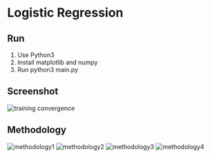 # Logistic Regression

## Run

1. Use Python3
2. Install matplotlib and numpy
3. Run python3 main.py

## Screenshot

![training convergence](https://ibin.co/4eM3H3kOAOvi.png)

## Methodology

![methodology1](https://ibin.co/4eNPEz11jRGt.png)
![methodology2](https://ibin.co/4eNPZHFpNTMh.png)
![methodology3](https://ibin.co/4eNPm4udlstf.png)
![methodology4](https://ibin.co/4eNPxd8mxBBD.png)
